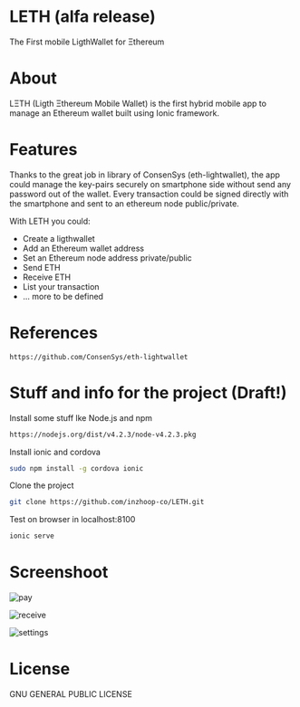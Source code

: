 # LETH (alfa release)
The First mobile LigthWallet for Ξthereum

# About
LΞTH (Ligth Ξthereum Mobile Wallet) is the first hybrid mobile app to manage an Ethereum wallet built using Ionic framework.

# Features
Thanks to the great job in library of ConsenSys (eth-lightwallet), the app could manage the key-pairs securely on smartphone side without send any password out of the wallet.
Every transaction could be signed directly with the smartphone and sent to an ethereum node public/private.

With LETH you could:

- Create a ligthwallet 
- Add an Ethereum wallet address
- Set an Ethereum node address private/public
- Send ETH
- Receive ETH
- List your transaction
- ... more to be defined

# References
```
https://github.com/ConsenSys/eth-lightwallet
```

# Stuff and info for the project (Draft!)

Install some stuff lke Node.js and npm  
```bash
https://nodejs.org/dist/v4.2.3/node-v4.2.3.pkg
```

Install ionic and cordova
```bash
sudo npm install -g cordova ionic
```

Clone the project
```bash
git clone https://github.com/inzhoop-co/LETH.git
```

Test on browser in localhost:8100
```bash
ionic serve
```

# Screenshoot
![pay](https://github.com/inzhoop-co/LETH/blob/master/resources/screenshot/Pay.PNG)

![receive](https://github.com/inzhoop-co/LETH/blob/master/resources/screenshot/Receive.PNG)

![settings](https://github.com/inzhoop-co/LETH/blob/master/resources/screenshot/Settings.PNG)

# License
 GNU GENERAL PUBLIC LICENSE
